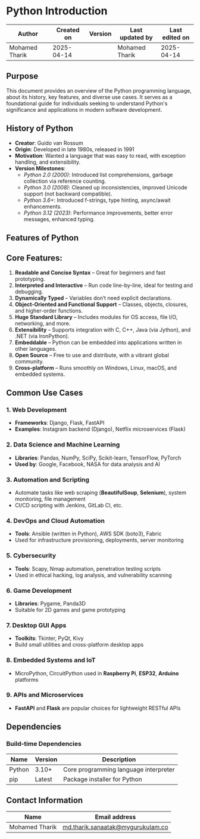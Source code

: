 #  **Python Introduction** 

| Author         | Created on     | Version         | Last updated by | Last edited on |
|----------------|----------------|-----------------|-----------------|----------------|
| Mohamed Tharik | 2025-04-14     |               | Mohamed Tharik  | 2025-04-14     |

## Purpose

This document provides an overview of the Python programming language, about its history, key features, and diverse use cases. It serves as a foundational guide for individuals seeking to understand Python's significance and applications in modern software development.​

## **History of Python**

- **Creator**: Guido van Rossum  
- **Origin**: Developed in late 1980s, released in 1991  
- **Motivation**: Wanted a language that was easy to read, with exception handling, and extensibility.  
- **Version Milestones**:
  - *Python 2.0 (2000)*: Introduced list comprehensions, garbage collection via reference counting.  
  - *Python 3.0 (2008)*: Cleaned up inconsistencies, improved Unicode support (not backward compatible).  
  - *Python 3.6+*: Introduced f-strings, type hinting, async/await enhancements. 
  - *Python 3.12 (2023)*: Performance improvements, better error messages, enhanced typing.

## **Features of Python**

## Core Features:

1. **Readable and Concise Syntax** – Great for beginners and fast prototyping.  
2. **Interpreted and Interactive** – Run code line-by-line, ideal for testing and debugging.  
3. **Dynamically Typed** – Variables don’t need explicit declarations.  
4. **Object-Oriented and Functional Support** – Classes, objects, closures, and higher-order functions.  
5. **Huge Standard Library** – Includes modules for OS access, file I/O, networking, and more.  
6. **Extensibility** – Supports integration with C, C++, Java (via Jython), and .NET (via IronPython).  
7. **Embeddable** – Python can be embedded into applications written in other languages.  
8. **Open Source** – Free to use and distribute, with a vibrant global community.  
9. **Cross-platform** – Runs smoothly on Windows, Linux, macOS, and embedded systems.

## Common Use Cases

### 1. Web Development
- **Frameworks**: Django, Flask, FastAPI  
- **Examples**: Instagram backend (Django), Netflix microservices (Flask)  

### 2. Data Science and Machine Learning
- **Libraries**: Pandas, NumPy, SciPy, Scikit-learn, TensorFlow, PyTorch  
- **Used by**: Google, Facebook, NASA for data analysis and AI  

### 3. Automation and Scripting
- Automate tasks like web scraping (**BeautifulSoup**, **Selenium**), system monitoring, file management  
- CI/CD scripting with Jenkins, GitLab CI, etc.  

### 4. DevOps and Cloud Automation
- **Tools**: Ansible (written in Python), AWS SDK (boto3), Fabric  
- Used for infrastructure provisioning, deployments, server monitoring  

### 5. Cybersecurity
- **Tools**: Scapy, Nmap automation, penetration testing scripts  
- Used in ethical hacking, log analysis, and vulnerability scanning  

### 6. Game Development
- **Libraries**: Pygame, Panda3D  
- Suitable for 2D games and game prototyping  

### 7. Desktop GUI Apps
- **Toolkits**: Tkinter, PyQt, Kivy  
- Build small utilities and cross-platform desktop apps  

### 8. Embedded Systems and IoT
- MicroPython, CircuitPython used in **Raspberry Pi**, **ESP32**, **Arduino** platforms  

### 9. APIs and Microservices
- **FastAPI** and **Flask** are popular choices for lightweight RESTful APIs  


## Dependencies
### Build-time Dependencies

| Name   | Version | Description                          |
|--------|---------|--------------------------------------|
| Python | 3.10+   | Core programming language interpreter |
| pip    | Latest  | Package installer for Python          |

## Contact Information

| Name | Email address         |
|------|------------------------|
| Mohamed Tharik  | md.tharik.sanaatak@mygurukulam.co    |





